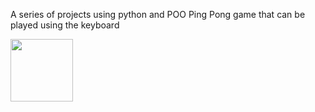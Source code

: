 A series of projects using python and POO
Ping Pong game that can be played using the keyboard 

<img src="[https://your-image-url.type](https://github.com/DeniseMDB/Python_projects/assets/108684469/cdfd41c5-58a2-4eae-bab8-7bb1fa9654e7)https://github.com/DeniseMDB/Python_projects/assets/108684469/cdfd41c5-58a2-4eae-bab8-7bb1fa9654e7" width="100" height="100">

